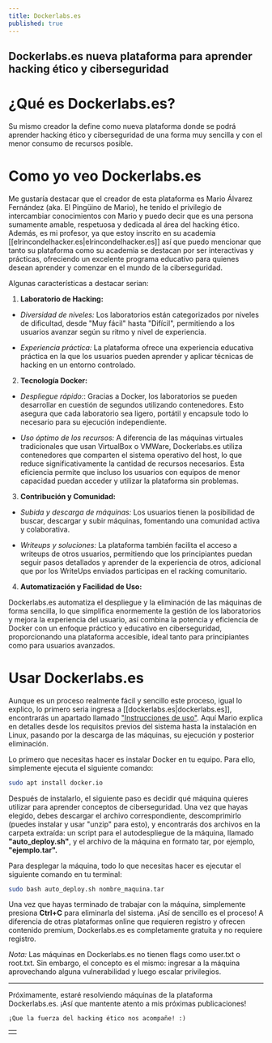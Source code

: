 ```yaml
---
title: Dockerlabs.es
published: true
---
```


## Dockerlabs.es nueva plataforma para aprender hacking ético y ciberseguridad

# ¿Qué es Dockerlabs.es?

Su mismo creador la define como nueva plataforma donde se podrá aprender hacking ético y ciberseguridad de una forma muy sencilla y con el menor consumo de recursos posible.

# Como yo veo Dockerlabs.es

Me gustaría destacar que el creador de esta plataforma es Mario Álvarez Fernández (aka. El Pingüino de Mario), he tenido el privilegio de intercambiar conocimientos con Mario y puedo decir que es una persona sumamente amable, respetuosa y dedicada al área del hacking ético. Además, es mi profesor, ya que estoy inscrito en su academia [[elrincondelhacker.es|elrincondelhacker.es]] así que puedo mencionar que tanto su plataforma como su academia se destacan por ser interactivas y prácticas, ofreciendo un excelente programa educativo para quienes desean aprender y comenzar en el mundo de la ciberseguridad.

Algunas características a destacar serian:

1. **Laboratorio de Hacking:**

- _Diversidad de niveles:_ Los laboratorios están categorizados por niveles de dificultad, desde "Muy fácil" hasta "Difícil", permitiendo a los usuarios avanzar según su ritmo y nivel de experiencia.

- _Experiencia práctica:_ La plataforma ofrece una experiencia educativa práctica en la que los usuarios pueden aprender y aplicar técnicas de hacking en un entorno controlado.

2. **Tecnología Docker:**

- _Despliegue rápido:_: Gracias a Docker, los laboratorios se pueden desarrollar en cuestión de segundos utilizando contenedores. Esto asegura que cada laboratorio sea ligero, portátil y encapsule todo lo necesario para su ejecución independiente.

- _Uso óptimo de los recursos:_ A diferencia de las máquinas virtuales tradicionales que usan VirtualBox o VMWare, Dockerlabs.es utiliza contenedores que comparten el sistema operativo del host, lo que reduce significativamente la cantidad de recursos necesarios. Esta eficiencia permite que incluso los usuarios con equipos de menor capacidad puedan acceder y utilizar la plataforma sin problemas.

3. **Contribución y Comunidad:**

- _Subida y descarga de máquinas:_ Los usuarios tienen la posibilidad de buscar, descargar y subir máquinas, fomentando una comunidad activa y colaborativa.

- _Writeups y soluciones:_ La plataforma también facilita el acceso a writeups de otros usuarios, permitiendo que los principiantes puedan seguir pasos detallados y aprender de la experiencia de otros, adicional que por los WriteUps enviados participas en el racking comunitario.

4. **Automatización y Facilidad de Uso:**

Dockerlabs.es automatiza el despliegue y la eliminación de las máquinas de forma sencilla, lo que simplifica enormemente la gestión de los laboratorios y mejora la experiencia del usuario, así combina la potencia y eficiencia de Docker con un enfoque práctico y educativo en ciberseguridad, proporcionando una plataforma accesible, ideal tanto para principiantes como para usuarios avanzados.

# Usar Dockerlabs.es

Aunque es un proceso realmente fácil y sencillo este proceso, igual lo explico, lo primero seria ingresa a [[dockerlabs.es|dockerlabs.es]], encontrarás un apartado llamado ["Instrucciones de uso"](https://dockerlabs.es/assets/instrucciones_de_uso.pdf). Aquí Mario explica en detalles desde los requisitos previos del sistema hasta la instalación en Linux, pasando por la descarga de las máquinas, su ejecución y posterior eliminación.

Lo primero que necesitas hacer es instalar Docker en tu equipo. Para ello, simplemente ejecuta el siguiente comando:

```bash
sudo apt install docker.io
```

Después de instalarlo, el siguiente paso es decidir qué máquina quieres utilizar para aprender conceptos de ciberseguridad. Una vez que hayas elegido, debes descargar el archivo correspondiente, descomprimirlo (puedes instalar y usar "unzip" para esto), y encontrarás dos archivos en la carpeta extraída: un script para el autodespliegue de la máquina, llamado **"auto_deploy.sh"**, y el archivo de la máquina en formato tar, por ejemplo, **"ejemplo.tar".**

Para desplegar la máquina, todo lo que necesitas hacer es ejecutar el siguiente comando en tu terminal:

```bash
sudo bash auto_deploy.sh nombre_maquina.tar
```

Una vez que hayas terminado de trabajar con la máquina, simplemente presiona **Ctrl+C** para eliminarla del sistema. ¡Así de sencillo es el proceso! A diferencia de otras plataformas online que requieren registro y ofrecen contenido premium, Dockerlabs.es es completamente gratuita y no requiere registro.

_Nota:_ Las máquinas en Dockerlabs.es no tienen flags como user.txt o root.txt. Sin embargo, el concepto es el mismo: ingresar a la máquina aprovechando alguna vulnerabilidad y luego escalar privilegios.

---
Próximamente, estaré resolviendo máquinas de la plataforma Dockerlabs.es. ¡Así que mantente atento a mis próximas publicaciones!


```
¡Que la fuerza del hacking ético nos acompañe! :)
```

|   |
|:--|
|   |